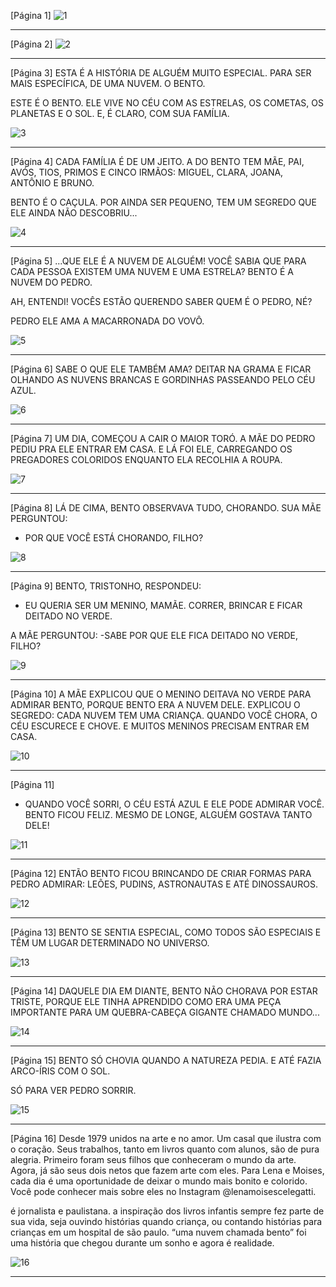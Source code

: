 [Página 1]
![1](./img/page_1-01.jpg)

---

[Página 2]
![2](./img/page_2-01.jpg)

---

[Página 3]
ESTA É A HISTÓRIA DE ALGUÉM MUITO ESPECIAL. PARA SER MAIS ESPECÍFICA, DE UMA NUVEM. O BENTO.

ESTE É O BENTO. ELE VIVE NO CÉU COM AS ESTRELAS, OS COMETAS, OS PLANETAS E O SOL.
E, É CLARO, COM SUA FAMÍLIA.

![3](./img/page_3-01.jpg)

---

[Página 4]
CADA FAMÍLIA É DE UM JEITO.
A DO BENTO TEM MÃE, PAI, AVÓS, TIOS, PRIMOS E CINCO IRMÃOS: MIGUEL, CLARA, JOANA, ANTÔNIO E BRUNO.

BENTO É O CAÇULA.
POR AINDA SER PEQUENO, TEM UM SEGREDO QUE ELE AINDA NÃO DESCOBRIU...

![4](./img/page_4-01.jpg)

---

[Página 5]
...QUE ELE É A NUVEM DE ALGUÉM!
VOCÊ SABIA QUE PARA CADA PESSOA EXISTEM
UMA NUVEM E UMA ESTRELA?
BENTO É A NUVEM DO PEDRO.

AH, ENTENDI! VOCÊS ESTÃO QUERENDO
SABER QUEM É O PEDRO, NÉ?

PEDRO
ELE AMA A MACARRONADA DO VOVÔ.

![5](./img/page_5-01.jpg)

---

[Página 6]
SABE O QUE ELE TAMBÉM AMA?
DEITAR NA GRAMA E FICAR OLHANDO AS NUVENS BRANCAS
E GORDINHAS PASSEANDO PELO CÉU AZUL.

![6](./img/page_6-01.jpg)

---

[Página 7]
UM DIA, COMEÇOU A CAIR O MAIOR TORÓ. A MÃE DO PEDRO PEDIU PRA ELE
ENTRAR EM CASA. E LÁ FOI ELE, CARREGANDO OS PREGADORES
COLORIDOS ENQUANTO ELA RECOLHIA A ROUPA.

![7](./img/page_7-01.jpg)

---

[Página 8]
LÁ DE CIMA, BENTO OBSERVAVA TUDO, CHORANDO.
SUA MÃE PERGUNTOU:
- POR QUE VOCÊ ESTÁ CHORANDO, FILHO?

![8](./img/page_8-01.jpg)

---

[Página 9]
BENTO, TRISTONHO, RESPONDEU:
- EU QUERIA SER UM MENINO, MAMÃE. CORRER,
BRINCAR E FICAR DEITADO NO VERDE.

A MÃE PERGUNTOU:
-SABE POR QUE ELE FICA DEITADO NO VERDE, FILHO?

![9](./img/page_9-01.jpg)

---

[Página 10]
A MÃE EXPLICOU QUE O MENINO DEITAVA NO VERDE PARA ADMIRAR BENTO,
PORQUE BENTO ERA A NUVEM DELE.
EXPLICOU O SEGREDO: CADA NUVEM TEM UMA CRIANÇA.
QUANDO VOCÊ CHORA, O CÉU ESCURECE E CHOVE.
E MUITOS MENINOS PRECISAM ENTRAR EM CASA.

![10](./img/page_10-01.jpg)

---

[Página 11]
- QUANDO VOCÊ SORRI, O CÉU ESTÁ AZUL E ELE PODE ADMIRAR VOCÊ.
BENTO FICOU FELIZ. MESMO DE LONGE, ALGUÉM GOSTAVA TANTO DELE!

![11](./img/page_11-01.jpg)

---

[Página 12]
ENTÃO BENTO FICOU BRINCANDO DE CRIAR FORMAS PARA
PEDRO ADMIRAR: LEÕES, PUDINS, ASTRONAUTAS
E ATÉ DINOSSAUROS.

![12](./img/page_12-01.jpg)

---

[Página 13]
BENTO SE SENTIA ESPECIAL, COMO
TODOS SÃO ESPECIAIS E TÊM UM LUGAR
DETERMINADO NO UNIVERSO.

![13](./img/page_13-01.jpg)

---

[Página 14]
DAQUELE DIA EM DIANTE, BENTO NÃO CHORAVA POR ESTAR TRISTE,
PORQUE ELE TINHA APRENDIDO COMO ERA UMA PEÇA IMPORTANTE
PARA UM QUEBRA-CABEÇA GIGANTE CHAMADO MUNDO...

![14](./img/page_14-01.jpg)

---

[Página 15]
BENTO SÓ CHOVIA QUANDO A NATUREZA PEDIA. E ATÉ FAZIA ARCO-ÍRIS COM O SOL.

SÓ PARA VER PEDRO SORRIR.

![15](./img/page_15-01.jpg)

---

[Página 16]
Desde 1979 unidos na arte e no amor. Um casal que ilustra
com o coração. Seus trabalhos, tanto em livros quanto com
alunos, são de pura alegria. Primeiro foram seus filhos que
conheceram o mundo da arte. Agora, já são seus dois netos
que fazem arte com eles. Para Lena e Moises, cada dia é uma
oportunidade de deixar o mundo mais bonito e colorido. Você
pode conhecer mais sobre eles no Instagram
@lenamoisescelegatti.

é jornalista e paulistana. a inspiração dos livros infantis
sempre fez parte de sua vida, seja ouvindo histórias quando
criança, ou contando histórias para crianças em um hospital
de são paulo. “uma nuvem chamada bento” foi uma história
que chegou durante um sonho e agora é realidade.

![16](./img/page_16-01.jpg)

---

